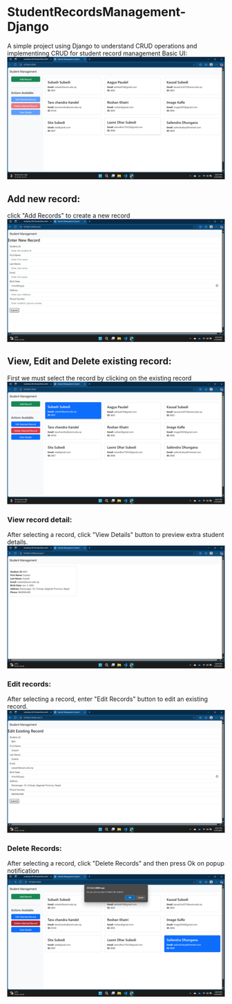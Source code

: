 # StudentRecordsManagement-Django
A simple project using Django to understand CRUD operations and  implementinng CRUD for student record management
Basic UI:
![UI](https://github.com/kodeking-081/StudentRecordsManagement-Django/blob/main/static/Screenshot%20(8).png)

## Add new record:
click "Add Records" to create a new record
![add record](https://github.com/kodeking-081/StudentRecordsManagement-Django/blob/main/static/Screenshot%20(11).png)

## View, Edit and Delete existing record:
First we must select the record by clicking on the existing record
![selecting record](https://github.com/kodeking-081/StudentRecordsManagement-Django/blob/main/static/Screenshot%20(9).png)

### View record detail:
After selecting a record, click "View Details" button to preview extra student details.
![view detals](https://github.com/kodeking-081/StudentRecordsManagement-Django/blob/main/static/Screenshot%20(12).png)

### Edit records:
After selecting a record, enter "Edit Records" button to edit an existing record.
![edit records](https://github.com/kodeking-081/StudentRecordsManagement-Django/blob/main/static/Screenshot%20(10).png)

### Delete Records:
After selecting a record, click "Delete Records" and then press Ok on popup notification
![del records](https://github.com/kodeking-081/StudentRecordsManagement-Django/blob/main/static/Screenshot%20(13).png)
